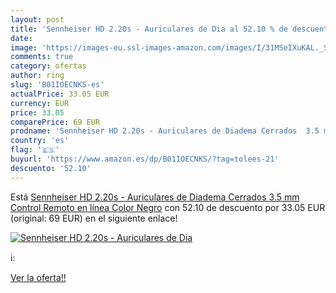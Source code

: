 ```yaml
---
layout: post
title: 'Sennheiser HD 2.20s - Auriculares de Dia al 52.10 % de descuento'
date: 
image: 'https://images-eu.ssl-images-amazon.com/images/I/31MSeIXuKAL._SL200_.jpg'
comments: true
category: ofertas
author: ring
slug: 'B01IOECNKS-es'
actualPrice: 33.05 EUR
currency: EUR
price: 33.05
comparePrice: 69 EUR
prodname: 'Sennheiser HD 2.20s - Auriculares de Diadema Cerrados  3.5 mm  Control Remoto en línea   Color Negro'
country: 'es'
flag: '🇪🇸'
buyurl: 'https://www.amazon.es/dp/B01IOECNKS/?tag=tolees-21'
descuento: '52.10'
---
```


Está [Sennheiser HD 2.20s - Auriculares de Diadema Cerrados  3.5 mm  Control Remoto en línea   Color Negro](https://www.amazon.es/dp/B01IOECNKS/?tag=tolees-21) con 52.10 de descuento por 33.05 EUR (original: 69 EUR) en el siguiente enlace!

[![Sennheiser HD 2.20s - Auriculares de Dia](https://images-eu.ssl-images-amazon.com/images/I/31MSeIXuKAL._SL200_.jpg)](https://www.amazon.es/dp/B01IOECNKS/?tag=tolees-21)

ℹ️:


[Ver la oferta!!](https://www.amazon.es/dp/B01IOECNKS/?tag=tolees-21)
